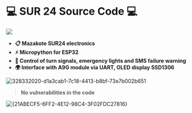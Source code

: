 # 💻 SUR 24 Source Code 💻

<img src="https://img.shields.io/badge/SUR%202024%20source%20code-8A2BE2">

- **📋 Mazakote SUR24 electronics**
- **⚡ Micropython for ESP32**
- **🚨 Control of turn signals, emergency lights and SMS failure warning**
- **🌍 Interface with A9G module via UART, OLED display SSD1306**

![328332020-d1a3cab1-7c18-4413-b8bf-73e7b002b651](https://github.com/user-attachments/assets/c8226fb4-54f2-4917-b4dc-ef396552fdeb)

> **No vulnerabilities in the code**

![{21ABECF5-6FF2-4E12-98C4-3F02FDC27816}](https://github.com/user-attachments/assets/0905f7b9-b5d8-4355-9c64-a6e102c3be66)
